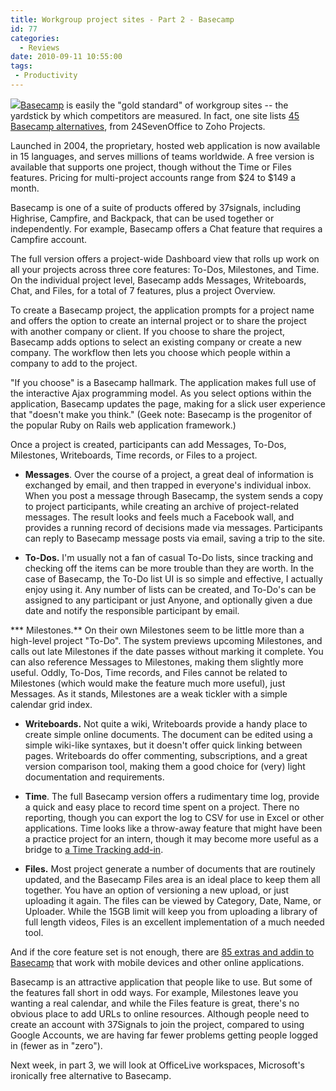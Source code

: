 ```yaml
---
title: Workgroup project sites - Part 2 - Basecamp
id: 77
categories:
  - Reviews
date: 2010-09-11 10:55:00
tags:
 - Productivity
---
```


[![](https://rocketdock.com/images/screenshots/Basecamp-1.png)](https://rocketdock.com/addon/icons/3472)[Basecamp](http://basecamp.com/) is easily the "gold standard" of workgroup sites -- the yardstick by which competitors are measured. In fact, one site lists [45 Basecamp alternatives](http://pm-sherpa.com/features/basecamp-alternatives/), from 24SevenOffice to Zoho Projects.

Launched in 2004, the proprietary, hosted web application is now available in 15 languages, and serves millions of teams worldwide. A free version is available that supports one project, though without the Time or Files features. Pricing for multi-project accounts range from $24 to $149 a month.

Basecamp is one of a suite of products offered by 37signals, including Highrise, Campfire, and Backpack, that can be used together or independently. For example, Basecamp offers a Chat feature that requires a Campfire account.

The full version offers a project-wide Dashboard view that rolls up work on all your projects across three core features: To-Dos, Milestones, and Time. On the individual project level, Basecamp adds Messages, Writeboards, Chat, and Files, for a total of 7 features, plus a project Overview.

To create a Basecamp project, the application prompts for a project name and offers the option to create an internal project or to share the project with another company or client. If you choose to share the project, Basecamp adds options to select an existing company or create a new company. The workflow then lets you choose which people within a company to add to the project.

"If you choose" is a Basecamp hallmark. The application makes full use of the interactive Ajax programming model. As you select options within the application, Basecamp updates the page, making for a slick user experience that "doesn't make you think." (Geek note: Basecamp is the progenitor of the popular Ruby on Rails web application framework.)

Once a project is created, participants can add Messages, To-Dos, Milestones, Writeboards, Time records, or Files to a project.

* **Messages**. Over the course of a project, a great deal of information is exchanged by email, and then trapped in everyone's individual inbox. When you post a message through Basecamp, the system sends a copy to project participants, while creating an archive of project-related messages. The result looks and feels much a Facebook wall, and provides a running record of decisions made via messages. Participants can reply to Basecamp message posts via email, saving a trip to the site.

* **To-Dos.** I'm usually not a fan of casual To-Do lists, since tracking and checking off the items can be more trouble than they are worth. In the case of Basecamp, the To-Do list UI is so simple and effective, I actually enjoy using it. Any number of lists can be created, and To-Do's can be assigned to any participant or just Anyone, and optionally given a due date and notify the responsible participant by email.

*** Milestones.** On their own Milestones seem to be little more than a high-level project "To-Do". The system previews upcoming Milestones, and calls out late Milestones if the date passes without marking it complete. You can also reference Messages to Milestones, making them slightly more useful. Oddly, To-Dos, Time records, and Files cannot be related to Milestones (which would make the feature much more useful), just Messages. As it stands, Milestones are a weak tickler with a simple calendar grid index.

* **Writeboards.** Not quite a wiki, Writeboards provide a handy place to create simple online documents. The document can be edited using a simple wiki-like syntaxes, but it doesn't offer quick linking between pages. Writeboards do offer commenting, subscriptions, and a great version comparison tool, making them a good choice for (very) light documentation and requirements.

* **Time**. The full Basecamp version offers a rudimentary time log, provide a quick and easy place to record time spent on a project. There no reporting, though you can export the log to CSV for use in Excel or other applications. Time looks like a throw-away feature that might have been a practice project for an intern, though it may become more useful as a bridge to [a Time Tracking add-in](http://basecamphq.com/extras).

* **Files.** Most project generate a number of documents that are routinely updated, and the Basecamp Files area is an ideal place to keep them all together. You have an option of versioning a new upload, or just uploading it again. The files can be viewed by Category, Date, Name, or Uploader. While the 15GB limit will keep you from uploading a library of full length videos, Files is an excellent implementation of a much needed tool.

And if the core feature set is not enough, there are [85 extras and addin to Basecamp](http://basecamphq.com/extras) that work with mobile devices and other online applications.

Basecamp is an attractive application that people like to use. But some of the features fall short in odd ways. For example, Milestones leave you wanting a real calendar, and while the Files feature is great, there's no obvious place to add URLs to online resources. Although people need to create an account with 37Signals to join the project, compared to using Google Accounts, we are having far fewer problems getting people logged in (fewer as in "zero").

Next week, in part 3, we will look at OfficeLive workspaces, Microsoft's ironically free alternative to Basecamp.